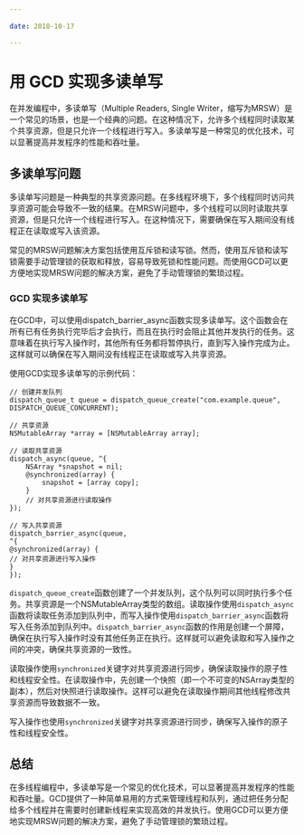 ```yaml
---
 
date: 2018-10-17

---
```


# 用 GCD 实现多读单写

在并发编程中，多读单写（Multiple Readers, Single Writer，缩写为MRSW）是一个常见的场景，也是一个经典的问题。在这种情况下，允许多个线程同时读取某个共享资源，但是只允许一个线程进行写入。多读单写是一种常见的优化技术，可以显著提高并发程序的性能和吞吐量。

## 多读单写问题

多读单写问题是一种典型的共享资源问题。在多线程环境下，多个线程同时访问共享资源可能会导致不一致的结果。在MRSW问题中，多个线程可以同时读取共享资源，但是只允许一个线程进行写入。在这种情况下，需要确保在写入期间没有线程正在读取或写入该资源。 <br>

常见的MRSW问题解决方案包括使用互斥锁和读写锁。然而，使用互斥锁和读写锁需要手动管理锁的获取和释放，容易导致死锁和性能问题。而使用GCD可以更方便地实现MRSW问题的解决方案，避免了手动管理锁的繁琐过程。

### GCD 实现多读单写

在GCD中，可以使用dispatch_barrier_async函数实现多读单写。这个函数会在所有已有任务执行完毕后才会执行，而且在执行时会阻止其他并发执行的任务。这意味着在执行写入操作时，其他所有任务都将暂停执行，直到写入操作完成为止。这样就可以确保在写入期间没有线程正在读取或写入共享资源。<br>

使用GCD实现多读单写的示例代码：
``` objective
// 创建并发队列
dispatch_queue_t queue = dispatch_queue_create("com.example.queue", DISPATCH_QUEUE_CONCURRENT);

// 共享资源
NSMutableArray *array = [NSMutableArray array];

// 读取共享资源
dispatch_async(queue, ^{
    NSArray *snapshot = nil;
    @synchronized(array) {
        snapshot = [array copy];
    }
    // 对共享资源进行读取操作
});

// 写入共享资源
dispatch_barrier_async(queue,
^{
@synchronized(array) {
// 对共享资源进行写入操作
}
});
```

`dispatch_queue_create`函数创建了一个并发队列，这个队列可以同时执行多个任务。共享资源是一个NSMutableArray类型的数组。读取操作使用`dispatch_async`函数将读取任务添加到队列中，而写入操作使用`dispatch_barrier_async`函数将写入任务添加到队列中。`dispatch_barrier_async`函数的作用是创建一个屏障，确保在执行写入操作时没有其他任务正在执行。这样就可以避免读取和写入操作之间的冲突，确保共享资源的一致性。<br>

读取操作使用`synchronized`关键字对共享资源进行同步，确保读取操作的原子性和线程安全性。在读取操作中，先创建一个快照（即一个不可变的NSArray类型的副本），然后对快照进行读取操作。这样可以避免在读取操作期间其他线程修改共享资源而导致数据不一致。<br>

写入操作也使用`synchronized`关键字对共享资源进行同步，确保写入操作的原子性和线程安全性。

## 总结

在多线程编程中，多读单写是一个常见的优化技术，可以显著提高并发程序的性能和吞吐量。GCD提供了一种简单易用的方式来管理线程和队列，通过把任务分配给多个线程并在需要时创建新线程来实现高效的并发执行。使用GCD可以更方便地实现MRSW问题的解决方案，避免了手动管理锁的繁琐过程。

